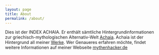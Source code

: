 ```yaml
---
layout: page
title: About
permalink: /about/
---
```


Dies ist der INDEX ACHAIA. Er enthält sämtliche Hintergrundinformationen zur griechisch-mythologischen Alternativ-Welt [Achaia](/achaia/). Achaia ist der Hintergrund all meiner [Werke](/werke/). Wer Genaueres erfahren möchte, findet weitere Informationen auf meiner Webseite [mythenhacker.de](https://mythenhacker.de)
